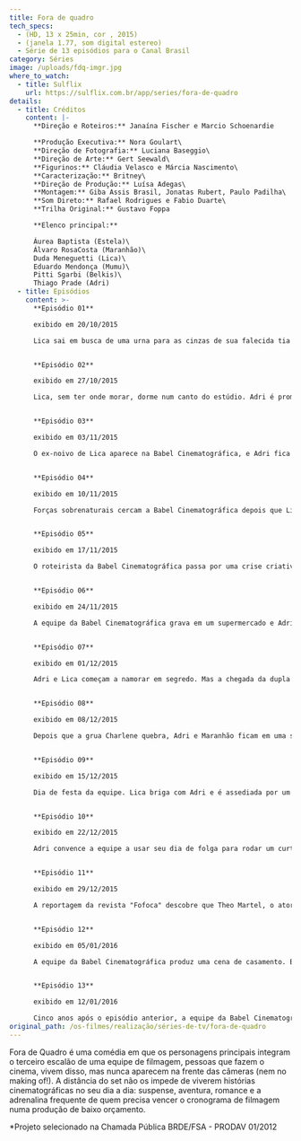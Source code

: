 ```yaml
---
title: Fora de quadro
tech_specs:
  - (HD, 13 x 25min, cor , 2015)
  - (janela 1.77, som digital estereo)
  - Série de 13 episódios para o Canal Brasil
category: Séries
image: /uploads/fdq-imgr.jpg
where_to_watch:
  - title: Sulflix
    url: https://sulflix.com.br/app/series/fora-de-quadro
details:
  - title: Créditos
    content: |-
      **Direção e Roteiros:** Janaína Fischer e Marcio Schoenardie

      **Produção Executiva:** Nora Goulart\
      **Direção de Fotografia:** Luciana Baseggio\
      **Direção de Arte:** Gert Seewald\
      **Figurinos:** Cláudia Velasco e Márcia Nascimento\
      **Caracterização:** Britney\
      **Direção de Produção:** Luísa Adegas\
      **Montagem:** Giba Assis Brasil, Jonatas Rubert, Paulo Padilha\
      **Som Direto:** Rafael Rodrigues e Fabio Duarte\
      **Trilha Original:** Gustavo Foppa

      **Elenco principal:**

      Áurea Baptista (Estela)\
      Álvaro RosaCosta (Maranhão)\
      Duda Meneguetti (Lica)\
      Eduardo Mendonça (Mumu)\
      Pitti Sgarbi (Belkis)\
      Thiago Prade (Adri)
  - title: Episódios
    content: >-
      **Episódio 01**

      exibido em 20/10/2015

      Lica sai em busca de uma urna para as cinzas de sua falecida tia e acaba participando da gravação de um filme. A menina conhece a equipe da Babel Cinematográfica e descobre o nem tão maravilhoso mundo do cinema.


      **Episódio 02**

      exibido em 27/10/2015

      Lica, sem ter onde morar, dorme num canto do estúdio. Adri é promovido a produtor de objetos. Lica pretende ocupar a vaga do estagiário, mas para isso ela vai ter que enfrentar a seríssima Suzaninha.


      **Episódio 03**

      exibido em 03/11/2015

      O ex-noivo de Lica aparece na Babel Cinematográfica, e Adri fica com ciúme. A cozinheira Belkis vai fazer de tudo para convencer Mumu a levá-la à praia.


      **Episódio 04**

      exibido em 10/11/2015

      Forças sobrenaturais cercam a Babel Cinematográfica depois que Lica quebra um espelho do estúdio. Belkis tenta fazer vodu com um boneco de massa de bolo para que Mumu se apaixone por ela.


      **Episódio 05**

      exibido em 17/11/2015

      O roteirista da Babel Cinematográfica passa por uma crise criativa, e pede que Adri e Mumu comprem drogas em seu lugar. Um policial investiga o caso de tráfico e descobre algo ainda mais inusitado na produtora.


      **Episódio 06**

      exibido em 24/11/2015

      A equipe da Babel Cinematográfica grava em um supermercado e Adri e Lica precisam fazer figuração, como se fossem um casal. Maranhão e Mumu trocam de função para descobrir quem trabalha mais e Estela tenta ser mais simpática com a equipe.


      **Episódio 07**

      exibido em 01/12/2015

      Adri e Lica começam a namorar em segredo. Mas a chegada da dupla de especialistas em efeitos especiais, Irã e Iraque, vai colocar em cheque o relacionamento dos dois.


      **Episódio 08**

      exibido em 08/12/2015

      Depois que a grua Charlene quebra, Adri e Maranhão ficam em uma situação pra lá de desconfortável. Estela, Mumu e Belkis entram em um saite de namoro, enquanto Lica e Adri ficam noivos.


      **Episódio 09**

      exibido em 15/12/2015

      Dia de festa da equipe. Lica briga com Adri e é assediada por um produtor salafrário, enquanto Mumu vira rapper e Maranhão posa de dançarina.


      **Episódio 10**

      exibido em 22/12/2015

      Adri convence a equipe a usar seu dia de folga para rodar um curta experimental. Na filmagem, todos acabam conhecendo o pai de Adri, seu Ariel.


      **Episódio 11**

      exibido em 29/12/2015

      A reportagem da revista "Fofoca" descobre que Theo Martel, o ator principal da série que está sendo rodada pela Babel Cinematográfica, talvez seja gay - ou pior, talvez seja hetero.


      **Episódio 12**

      exibido em 05/01/2016

      A equipe da Babel Cinematográfica produz uma cena de casamento. Belkis resolve aproveitar a festa cenográfica para casar de verdade. Mumu e Adri fazem um curso de noivos.


      **Episódio 13**

      exibido em 12/01/2016

      Cinco anos após o episódio anterior, a equipe da Babel Cinematográfica se reencontra para a gravação de uma série sobre a história de Adri e Lica, ou coisa parecida. Acho que é isso.
original_path: /os-filmes/realização/séries-de-tv/fora-de-quadro
---
```

Fora de Quadro é uma comédia em que os personagens principais integram o terceiro escalão de uma equipe de filmagem, pessoas que fazem o cinema, vivem disso, mas nunca aparecem na frente das câmeras (nem no making of!). A distância do set não os impede de viverem histórias cinematográficas no seu dia a dia: suspense, aventura, romance e a adrenalina frequente de quem precisa vencer o cronograma de filmagem numa produção de baixo orçamento.	 

\*Projeto selecionado na Chamada Pública BRDE/FSA - PRODAV 01/2012